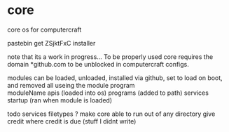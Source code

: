 core
====

core os for computercraft

pastebin get ZSjktFxC installer

note that
	its a work in progress...
	To be properly used core requires the domain *github.com to be unblocked in computercraft configs.




modules can be loaded, unloaded, installed via github, set to load on boot, and removed all useing the module program  
	moduleName
		apis (loaded into os)
		programs (added to path)
		services
		startup (ran when module is loaded)

todo
	services
	filetypes ?
	make core able to run out of any directory
	give credit where credit is due (stuff I didnt write)